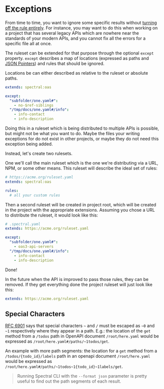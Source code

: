 # Exceptions

From time to time, you want to ignore some specific results without [turning off the rule entirely](./4-custom-rulesets.md#disabling-rules). For instance, you may want to do this when working on a project that has several legacy APIs which are nowhere near the standards of your modern APIs, and you cannot fix all the errors for a specific file all at once.

The ruleset can be extended for that purpose through the optional `except` property. `except` describes a map of locations (expressed as paths and [JSON Pointers](https://tools.ietf.org/html/rfc6901)) and rules that should be ignored.

Locations be can either described as relative to the ruleset or absolute paths.

```yaml
extends: spectral:oas

except:
  "subfolder/one.yaml#":
    - no-$ref-siblings
  "/tmp/docs/one.yaml#/info":
    - info-contact
    - info-description
```

Doing this in a ruleset which is being distributed to multiple APIs is possible, but might not be what you want to do. Maybe the files your writing exceptions for do not exist in other projects, or maybe they do not need this exception being added.

Instead, let's create two rulesets.

One we'll call the main ruleset which is the one we're distributing via a URL, NPM, or some other means. This ruleset will describe the ideal set of rules:

```yaml
# https://acme.org/ruleset.yaml
extends: spectral:oas

rules:
  # all your custom rules
```

Then a second ruleset will be created in project root, which will be created in the project with the appropriate extensions. Assuming you chose a URL to distribute the ruleset, it would look like this:

```yaml
# .spectral.yaml
extends: https://acme.org/ruleset.yaml

except:
  "subfolder/one.yaml#":
    - oas3-api-servers
  "/tmp/docs/one.yaml#/info":
    - info-contact
    - info-description
```

Done!

In the future when the API is improved to pass those rules, they can be removed. If they get everything done the project ruleset will just look like this:

```yaml
extends: https://acme.org/ruleset.yaml
```

## Special Characters

[RFC 6901](https://tools.ietf.org/html/rfc6901#section-3) says that special characters
`~` and `/` must be escaped as `~0` and `~1` respectively where they
appear in a path. E.g.: the location of the `get` method from a
`/todos` path in OpenAPI document `/root/here.yaml` would be expressed as `/root/here.yaml#/paths/~1todos/get`.

An example with more path segments: the location for a `get` method from a
`/todos/{todo_id}/labels` path in an openapi document `/root/here.yaml`
would be expressed as `/root/here.yaml#/paths/~1todos~1{todo_id}~1labels/get`.

<!-- theme: info -->

> Running Spectral CLI with the `--format json` parameter is pretty useful to find out the path segments of each result.
